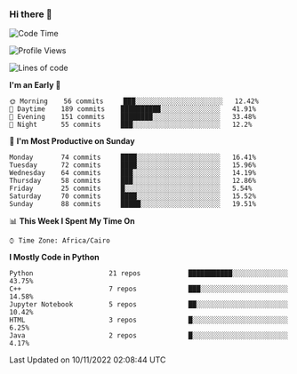 ### Hi there 👋

<!--
**AMR-KELEG/AMR-KELEG** is a ✨ _special_ ✨ repository because its `README.md` (this file) appears on your GitHub profile.

Here are some ideas to get you started:

- 🔭 I’m currently working on ...
- 🌱 I’m currently learning ...
- 👯 I’m looking to collaborate on ...
- 🤔 I’m looking for help with ...
- 💬 Ask me about ...
- 📫 How to reach me: ...
- 😄 Pronouns: ...
- ⚡ Fun fact: ...
-->

<!--START_SECTION:waka-->
![Code Time](http://img.shields.io/badge/Code%20Time-0%20secs-blue)

![Profile Views](http://img.shields.io/badge/Profile%20Views-6-blue)

![Lines of code](https://img.shields.io/badge/From%20Hello%20World%20I%27ve%20Written-2%20Million%20lines%20of%20code-blue)

**I'm an Early 🐤** 

```text
🌞 Morning    56 commits     ███░░░░░░░░░░░░░░░░░░░░░░   12.42% 
🌆 Daytime    189 commits    ██████████░░░░░░░░░░░░░░░   41.91% 
🌃 Evening    151 commits    ████████░░░░░░░░░░░░░░░░░   33.48% 
🌙 Night      55 commits     ███░░░░░░░░░░░░░░░░░░░░░░   12.2%

```
📅 **I'm Most Productive on Sunday** 

```text
Monday       74 commits     ████░░░░░░░░░░░░░░░░░░░░░   16.41% 
Tuesday      72 commits     ████░░░░░░░░░░░░░░░░░░░░░   15.96% 
Wednesday    64 commits     ███░░░░░░░░░░░░░░░░░░░░░░   14.19% 
Thursday     58 commits     ███░░░░░░░░░░░░░░░░░░░░░░   12.86% 
Friday       25 commits     █░░░░░░░░░░░░░░░░░░░░░░░░   5.54% 
Saturday     70 commits     ████░░░░░░░░░░░░░░░░░░░░░   15.52% 
Sunday       88 commits     █████░░░░░░░░░░░░░░░░░░░░   19.51%

```


📊 **This Week I Spent My Time On** 

```text
⌚︎ Time Zone: Africa/Cairo

```

**I Mostly Code in Python** 

```text
Python                   21 repos            ███████████░░░░░░░░░░░░░░   43.75% 
C++                      7 repos             ███░░░░░░░░░░░░░░░░░░░░░░   14.58% 
Jupyter Notebook         5 repos             ██░░░░░░░░░░░░░░░░░░░░░░░   10.42% 
HTML                     3 repos             █░░░░░░░░░░░░░░░░░░░░░░░░   6.25% 
Java                     2 repos             █░░░░░░░░░░░░░░░░░░░░░░░░   4.17%

```



 Last Updated on 10/11/2022 02:08:44 UTC
<!--END_SECTION:waka-->
